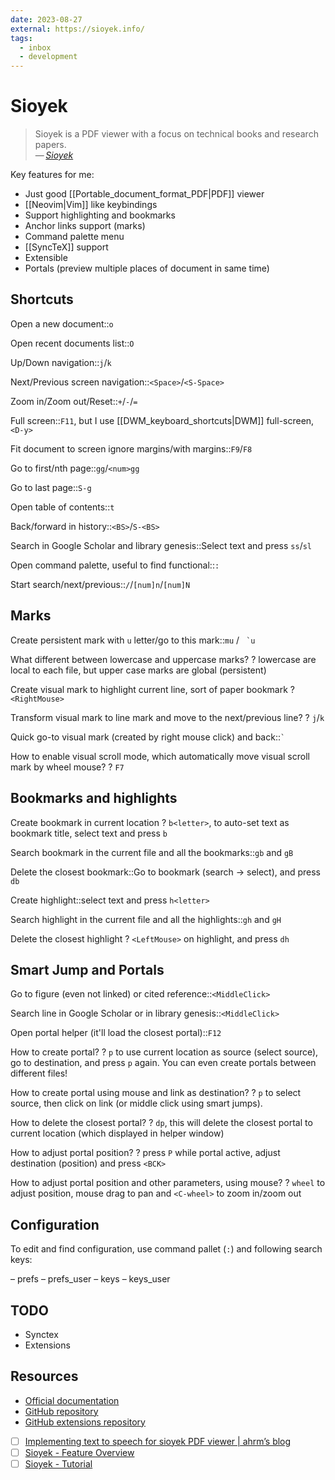 ```yaml
---
date: 2023-08-27
external: https://sioyek.info/
tags:
  - inbox
  - development
---
```


# Sioyek

> Sioyek is a PDF viewer with a focus on technical books and research papers.\
> — <cite>[Sioyek](https://sioyek.info/)</cite>

Key features for me:

- Just good [[Portable_document_format_PDF|PDF]] viewer
- [[Neovim|Vim]] like keybindings
- Support highlighting and bookmarks
- Anchor links support (marks)
- Command palette menu
- [[SyncTeX]] support
- Extensible
- Portals (preview multiple places of document in same time)


## Shortcuts

Open a new document::`o`

Open recent documents list::`O`

Up/Down navigation::`j`/`k`

Next/Previous screen navigation::`<Space>`/`<S-Space>`

Zoom in/Zoom out/Reset::`+`/`-`/`=`

Full screen::`F11`, but I use [[DWM_keyboard_shortcuts|DWM]] full-screen,`<D-y>`

Fit document to screen ignore margins/with margins::`F9`/`F8`

Go to first/nth page::`gg`/`<num>gg`

Go to last page::`S-g`

Open table of contents::`t`

Back/forward in history::`<BS>`/`S-<BS>`

Search in Google Scholar and library genesis::Select text and press `ss`/`sl`

Open command palette, useful to find functional::`:`

Start search/next/previous::`/`/`[num]n`/`[num]N`

## Marks

Create persistent mark with `u` letter/go to this mark::`mu` / `` `u``

What different between lowercase and uppercase marks?
?
lowercase are local to each file, but upper case marks are global (persistent)

Create visual mark to highlight current line, sort of paper bookmark
?
`<RightMouse>`

Transform visual mark to line mark and move to the next/previous line?
?
`j`/`k`

Quick go-to visual mark (created by right mouse click) and back::`` ` ``

How to enable visual scroll mode, which automatically move visual scroll mark by
wheel mouse?
?
`F7`

## Bookmarks and highlights

Create bookmark in current location
?
`b<letter>`, to auto-set text as bookmark title, select text and press `b`

Search bookmark in the current file and all the bookmarks::`gb` and `gB`

Delete the closest bookmark::Go to bookmark (search → select), and press `db`

Create highlight::select text and press `h<letter>`

Search highlight in the current file and all the highlights::`gh` and `gH`

Delete the closest highlight
?
`<LeftMouse>` on highlight, and press `dh`

## Smart Jump and Portals

Go to figure (even not linked) or cited reference::`<MiddleClick>`

Search line in Google Scholar or in library genesis::`<MiddleClick>`

Open portal helper (it'll load the closest portal)::`F12`

How to create portal?
?
`p` to use current location as source (select source), go to destination, and
press `p` again. You can even create portals between different files!

How to create portal using mouse and link as destination?
?
`p` to select source, then click on link (or middle click using smart jumps).

How to delete the closest portal?
?
`dp`, this will delete the closest portal to current location (which displayed
in helper window)

How to adjust portal position?
?
press `P` while portal active, adjust destination (position) and press `<BCK>`

How to adjust portal position and other parameters, using mouse?
?
`wheel` to adjust position, mouse drag to pan and `<C-wheel>` to zoom in/zoom
out

## Configuration

To edit and find configuration, use command pallet (`:`) and following search
keys:

– prefs
– prefs_user
– keys
– keys_user

## TODO

- Synctex
- Extensions

## Resources

- [Official documentation](https://sioyek-documentation.readthedocs.io/en/latest/)
- [GitHub repository](https://github.com/ahrm/sioyek)
- [GitHub extensions repository](https://github.com/ahrm/sioyek-python-extensions)
- [ ] [Implementing text to speech for sioyek PDF viewer | ahrm’s blog](https://ahrm.github.io/jekyll/update/2022/07/05/implementing-a-screen-reader-for-sioyek.html)
- [ ] [Sioyek - Feature Overview](https://www.youtube.com/watch?v=yTmCI0Xp5vI)
- [ ] [Sioyek - Tutorial](https://www.youtube.com/watch?v=RaHRvnb0dY8)
